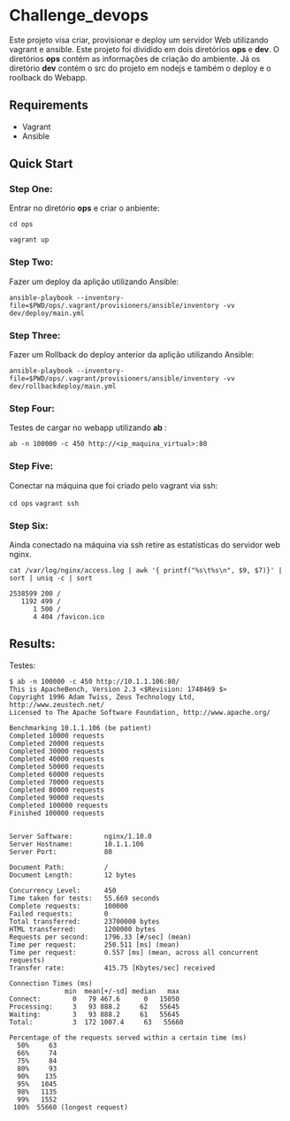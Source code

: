# Challenge_devops

Este projeto visa criar, provisionar e deploy um servidor Web utilizando vagrant e ansible. Este projeto foi dividido em dois diretórios **ops** e **dev**.
O diretórios **ops** contém as informações de criação do ambiente. Já os diretório **dev** contém o src do projeto em nodejs e também o deploy e o roolback do Webapp.

## Requirements

 - Vagrant
 - Ansible 
 
## Quick Start

### Step One:

Entrar no diretório **ops** e criar o anbiente:

``` cd ops ```

``` vagrant up ```


### Step Two:

Fazer um deploy da aplição utilizando Ansible:

```ansible-playbook --inventory-file=$PWD/ops/.vagrant/provisioners/ansible/inventory -vv dev/deploy/main.yml```


### Step Three:

Fazer um Rollback do deploy anterior da aplição utilizando Ansible:

```ansible-playbook --inventory-file=$PWD/ops/.vagrant/provisioners/ansible/inventory -vv dev/rollbackdeploy/main.yml```


### Step Four:

Testes de cargar no webapp utilizando **ab** :

```ab -n 100000 -c 450 http://<ip_maquina_virtual>:80```


### Step Five:

Conectar na máquina que foi criado pelo vagrant via ssh:

```cd ops```
```vagrant ssh```


### Step Six:

Ainda conectado na máquina via ssh retire as estatísticas do servidor web nginx. 

```cat /var/log/nginx/access.log | awk '{ printf("%s\t%s\n", $9, $7)}' | sort | uniq -c | sort```

```  
2538599 200	/
   1192 499	/
      1 500	/
      4 404	/favicon.ico
```

## Results:

Testes: 

```
$ ab -n 100000 -c 450 http://10.1.1.106:80/
This is ApacheBench, Version 2.3 <$Revision: 1748469 $>
Copyright 1996 Adam Twiss, Zeus Technology Ltd, http://www.zeustech.net/
Licensed to The Apache Software Foundation, http://www.apache.org/

Benchmarking 10.1.1.106 (be patient)
Completed 10000 requests
Completed 20000 requests
Completed 30000 requests
Completed 40000 requests
Completed 50000 requests
Completed 60000 requests
Completed 70000 requests
Completed 80000 requests
Completed 90000 requests
Completed 100000 requests
Finished 100000 requests


Server Software:        nginx/1.10.0
Server Hostname:        10.1.1.106
Server Port:            80

Document Path:          /
Document Length:        12 bytes

Concurrency Level:      450
Time taken for tests:   55.669 seconds
Complete requests:      100000
Failed requests:        0
Total transferred:      23700000 bytes
HTML transferred:       1200000 bytes
Requests per second:    1796.33 [#/sec] (mean)
Time per request:       250.511 [ms] (mean)
Time per request:       0.557 [ms] (mean, across all concurrent requests)
Transfer rate:          415.75 [Kbytes/sec] received

Connection Times (ms)
              min  mean[+/-sd] median   max
Connect:        0   79 467.6      0   15050
Processing:     3   93 888.2     62   55645
Waiting:        3   93 888.2     61   55645
Total:          3  172 1007.4     63   55660

Percentage of the requests served within a certain time (ms)
  50%     63
  66%     74
  75%     84
  80%     93
  90%    135
  95%   1045
  98%   1135
  99%   1552
 100%  55660 (longest request) 
 ```
